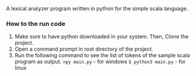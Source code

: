 A lexical analyzer program written in python for the simple scala language. 

### How to the run code
1. Make sure to have python downloaded in your system. Then, Clone the project.
2. Open a command prompt in root directory of the project.
3. Run the following command to see the list of tokens of the sample scala program as output.
   ```>py main.py``` - for windows
   ```$ python3 main.py``` - for linux
